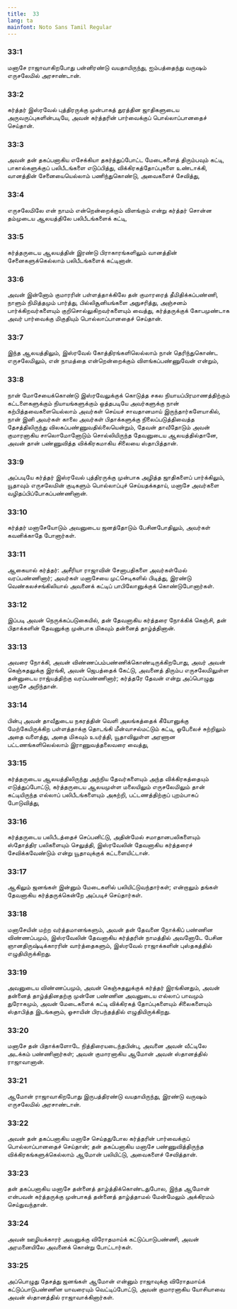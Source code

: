 ```yaml
---
title:  33
lang: ta
mainfont: Noto Sans Tamil Regular
---
```


###  33:1

மனாசே ராஜாவாகிறபோது பன்னிரண்டு வயதாயிருந்து, ஐம்பத்தைந்து வருஷம் எருசலேமில் அரசாண்டான்.

###  33:2

கர்த்தர் இஸ்ரவேல் புத்திரருக்கு முன்பாகத் துரத்தின ஜாதிகளுடைய அருவருப்புகளின்படியே, அவன் கர்த்தரின் பார்வைக்குப் பொல்லாப்பானதைச் செய்தான்.

###  33:3

அவன் தன் தகப்பனாகிய எசேக்கியா தகர்த்துப்போட்ட மேடைகளைத் திரும்பவும் கட்டி, பாகால்களுக்குப் பலிபீடங்களை எடுப்பித்து, விக்கிரகத்தோப்புகளை உண்டாக்கி, வானத்தின் சேனையையெல்லாம் பணிந்துகொண்டு, அவைகளைச் சேவித்து,

###  33:4

எருசலேமிலே என் நாமம் என்றென்றைக்கும் விளங்கும் என்று கர்த்தர் சொன்ன தம்முடைய ஆலயத்திலே பலிபீடங்களைக் கட்டி,

###  33:5

கர்த்தருடைய ஆலயத்தின் இரண்டு பிராகாரங்களிலும் வானத்தின் சேனைகளுக்கெல்லாம் பலிபீடங்களைக் கட்டினான்.

###  33:6

அவன் இன்னோம் குமாரரின் பள்ளத்தாக்கிலே தன் குமாரரைத் தீமிதிக்கப்பண்ணி, நாளும் நிமித்தமும் பார்த்து, பில்லிசூனியங்களை அநுசரித்து, அஞ்சனம் பார்க்கிறவர்களையும் குறிசொல்லுகிறவர்களையும் வைத்து, கர்த்தருக்குக் கோபமுண்டாக அவர் பார்வைக்கு மிகுதியும் பொல்லாப்பானதைச் செய்தான்.

###  33:7

இந்த ஆலயத்திலும், இஸ்ரவேல் கோத்திரங்களிலெல்லாம் நான் தெரிந்துகொண்ட எருசலேமிலும், என் நாமத்தை என்றென்றைக்கும் விளங்கப்பண்ணுவேன் என்றும்,

###  33:8

நான் மோசேயைக்கொண்டு இஸ்ரவேலுக்குக் கொடுத்த சகல நியாயப்பிரமாணத்திற்கும் கட்டளைகளுக்கும் நியாயங்களுக்கும் ஒத்தபடியே அவர்களுக்கு நான் கற்பித்தவைகளையெல்லாம் அவர்கள் செய்யச் சாவதானமாய் இருந்தார்களேயாகில், நான் இனி அவர்கள் காலை அவர்கள் பிதாக்களுக்கு நிலைப்படுத்திவைத்த தேசத்திலிருந்து விலகப்பண்ணுவதில்லையென்றும், தேவன் தாவீதோடும் அவன் குமாரனாகிய சாலொமோனோடும் சொல்லியிருந்த தேவனுடைய ஆலயத்தில்தானே, அவன் தான் பண்ணுவித்த விக்கிரகமாகிய சிலையை ஸ்தாபித்தான்.

###  33:9

அப்படியே கர்த்தர் இஸ்ரவேல் புத்திரருக்கு முன்பாக அழித்த ஜாதிகளைப் பார்க்கிலும், யூதாவும் எருசலேமின் குடிகளும் பொல்லாப்புச் செய்யதக்கதாய், மனாசே அவர்களை வழிதப்பிப்போகப்பண்ணினான்.

###  33:10

கர்த்தர் மனாசேயோடும் அவனுடைய ஜனத்தோடும் பேசினபோதிலும், அவர்கள் கவனிக்காதே போனார்கள்.

###  33:11

ஆகையால் கர்த்தர்: அசீரியா ராஜாவின் சேனாபதிகளை அவர்கள்மேல் வரப்பண்ணினார்; அவர்கள் மனாசேயை முட்செடிகளில் பிடித்து, இரண்டு வெண்கலச்சங்கிலியால் அவனைக் கட்டிப் பாபிலோனுக்குக் கொண்டுபோனார்கள்.

###  33:12

இப்படி அவன் நெருக்கப்படுகையில், தன் தேவனாகிய கர்த்தரை நோக்கிக் கெஞ்சி, தன் பிதாக்களின் தேவனுக்கு முன்பாக மிகவும் தன்னைத் தாழ்த்தினான்.

###  33:13

அவரை நோக்கி, அவன் விண்ணப்பம்பண்ணிக்கொண்டிருக்கிறபோது, அவர் அவன் கெஞ்சுதலுக்கு இரங்கி, அவன் ஜெபத்தைக் கேட்டு, அவனைத் திரும்ப எருசலேமிலுள்ள தன்னுடைய ராஜ்யத்திற்கு வரப்பண்ணினார்; கர்த்தரே தேவன் என்று அப்பொழுது மனாசே அறிந்தான்.

###  33:14

பின்பு அவன் தாவீதுடைய நகரத்தின் வெளி அலங்கத்தைக் கீயோனுக்கு மேற்கேயிருக்கிற பள்ளத்தாக்கு தொடங்கி மீன்வாசல்மட்டும் கட்டி, ஓபேலைச் சுற்றிலும் அதை வளைத்து, அதை மிகவும் உயர்த்தி, யூதாவிலுள்ள அரணான பட்டணங்களிலெல்லாம் இராணுவத்தலைவரை வைத்து,

###  33:15

கர்த்தருடைய ஆலயத்திலிருந்து அந்நிய தேவர்களையும் அந்த விக்கிரகத்தையும் எடுத்துப்போட்டு, கர்த்தருடைய ஆலயமுள்ள மலையிலும் எருசலேமிலும் தான் கட்டியிருந்த எல்லாப் பலிபீடங்களையும் அகற்றி, பட்டணத்திற்குப் புறம்பாகப் போடுவித்து,

###  33:16

கர்த்தருடைய பலிபீடத்தைச் செப்பனிட்டு, அதின்மேல் சமாதானபலிகளையும் ஸ்தோத்திர பலிகளையும் செலுத்தி, இஸ்ரவேலின் தேவனாகிய கர்த்தரைச் சேவிக்கவேண்டும் என்று யூதாவுக்குக் கட்டளையிட்டான்.

###  33:17

ஆகிலும் ஜனங்கள் இன்னும் மேடைகளில் பலியிட்டுவந்தார்கள்; என்றாலும் தங்கள் தேவனாகிய கர்த்தருக்கென்றே அப்படிச் செய்தார்கள்.

###  33:18

மனாசேயின் மற்ற வர்த்தமானங்களும், அவன் தன் தேவனை நோக்கிப் பண்ணின விண்ணப்பமும், இஸ்ரவேலின் தேவனாகிய கர்த்தரின் நாமத்தில் அவனோடே பேசின ஞானதிருஷ்டிக்காரரின் வார்த்தைகளும், இஸ்ரவேல் ராஜாக்களின் புஸ்தகத்தில் எழுதியிருக்கிறது.

###  33:19

அவனுடைய விண்ணப்பமும், அவன் கெஞ்சுதலுக்குக் கர்த்தர் இரங்கினதும், அவன் தன்னைத் தாழ்த்தினதற்கு முன்னே பண்ணின அவனுடைய எல்லாப் பாவமும் துரோகமும், அவன் மேடைகளைக் கட்டி விக்கிரகத் தோப்புகளையும் சிலைகளையும் ஸ்தாபித்த இடங்களும், ஓசாயின் பிரபந்தத்தில் எழுதியிருக்கிறது.

###  33:20

மனாசே தன் பிதாக்களோடே நித்திரையடைந்தபின்பு, அவனை அவன் வீட்டிலே அடக்கம் பண்ணினார்கள்; அவன் குமாரனாகிய ஆமோன் அவன் ஸ்தானத்தில் ராஜாவானான்.

###  33:21

ஆமோன் ராஜாவாகிறபோது இருபத்திரண்டு வயதாயிருந்து, இரண்டு வருஷம் எருசலேமில் அரசாண்டான்.

###  33:22

அவன் தன் தகப்பனாகிய மனாசே செய்ததுபோல கர்த்தரின் பார்வைக்குப் பொல்லாப்பானதைச் செய்தான்; தன் தகப்பனாகிய மனாசே பண்ணுவித்திருந்த விக்கிரகங்களுக்கெல்லாம் ஆமோன் பலியிட்டு, அவைகளைச் சேவித்தான்.

###  33:23

தன் தகப்பனாகிய மனாசே தன்னைத் தாழ்த்திக்கொண்டதுபோல, இந்த ஆமோன் என்பவன் கர்த்தருக்கு முன்பாகத் தன்னைத் தாழ்த்தாமல் மேன்மேலும் அக்கிரமம் செய்துவந்தான்.

###  33:24

அவன் ஊழியக்காரர் அவனுக்கு விரோதமாய்க் கட்டுப்பாடுபண்ணி, அவன் அரமனையிலே அவனைக் கொன்று போட்டார்கள்.

###  33:25

அப்பொழுது தேசத்து ஜனங்கள் ஆமோன் என்னும் ராஜாவுக்கு விரோதமாய்க் கட்டுப்பாடுபண்ணின யாவரையும் வெட்டிப்போட்டு, அவன் குமாரனாகிய யோசியாவை அவன் ஸ்தானத்தில் ராஜாவாக்கினார்கள்.


